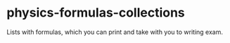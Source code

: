 # physics-formulas-collections
Lists with formulas, which you can print and take with you to writing exam.
